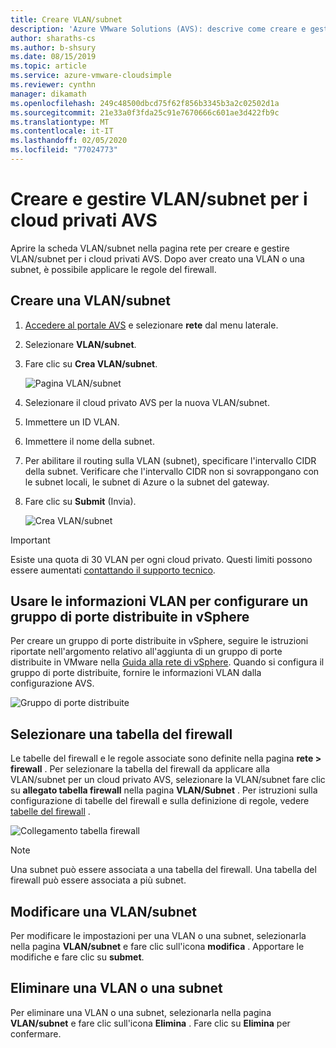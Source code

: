 ```yaml
---
title: Creare VLAN/subnet
description: 'Azure VMware Solutions (AVS): descrive come creare e gestire VLAN/subnet per i cloud privati AVS e quindi applicare le regole del firewall.'
author: sharaths-cs
ms.author: b-shsury
ms.date: 08/15/2019
ms.topic: article
ms.service: azure-vmware-cloudsimple
ms.reviewer: cynthn
manager: dikamath
ms.openlocfilehash: 249c48500dbcd75f62f856b3345b3a2c02502d1a
ms.sourcegitcommit: 21e33a0f3fda25c91e7670666c601ae3d422fb9c
ms.translationtype: MT
ms.contentlocale: it-IT
ms.lasthandoff: 02/05/2020
ms.locfileid: "77024773"
---
```

# <a name="create-and-manage-vlanssubnets-for-your-avs-private-clouds"></a>Creare e gestire VLAN/subnet per i cloud privati AVS

Aprire la scheda VLAN/subnet nella pagina rete per creare e gestire VLAN/subnet per i cloud privati AVS. Dopo aver creato una VLAN o una subnet, è possibile applicare le regole del firewall.

## <a name="create-a-vlansubnet"></a>Creare una VLAN/subnet

1. [Accedere al portale AVS](access-cloudsimple-portal.md) e selezionare **rete** dal menu laterale.
2. Selezionare **VLAN/subnet**.
3. Fare clic su **Crea VLAN/subnet**.

    ![Pagina VLAN/subnet](media/vlan-subnet-page.png)

4. Selezionare il cloud privato AVS per la nuova VLAN/subnet.
5. Immettere un ID VLAN.
6. Immettere il nome della subnet.
7. Per abilitare il routing sulla VLAN (subnet), specificare l'intervallo CIDR della subnet. Verificare che l'intervallo CIDR non si sovrappongano con le subnet locali, le subnet di Azure o la subnet del gateway.
8. Fare clic su **Submit** (Invia).

    ![Crea VLAN/subnet](media/create-new-vlan-subnet-details.png)


> [!IMPORTANT]
> Esiste una quota di 30 VLAN per ogni cloud privato. Questi limiti possono essere aumentati [contattando il supporto tecnico](https://portal.azure.com/#blade/Microsoft_Azure_Support/HelpAndSupportBlade/newsupportrequest).

## <a name="use-vlan-information-to-set-up-a-distributed-port-group-in-vsphere"></a>Usare le informazioni VLAN per configurare un gruppo di porte distribuite in vSphere

Per creare un gruppo di porte distribuite in vSphere, seguire le istruzioni riportate nell'argomento relativo all'aggiunta di un gruppo di porte distribuite in VMware nella <a href="https://docs.vmware.com/en/VMware-vSphere/6.5/vsphere-esxi-vcenter-server-65-networking-guide.pdf" target="_blank">Guida alla rete di vSphere</a>. Quando si configura il gruppo di porte distribuite, fornire le informazioni VLAN dalla configurazione AVS.

![Gruppo di porte distribuite](media/distributed-port-group.png)

## <a name="select-a-firewall-table"></a>Selezionare una tabella del firewall

Le tabelle del firewall e le regole associate sono definite nella pagina **rete > firewall** . Per selezionare la tabella del firewall da applicare alla VLAN/subnet per un cloud privato AVS, selezionare la VLAN/subnet fare clic su **allegato tabella firewall** nella pagina **VLAN/Subnet** . Per istruzioni sulla configurazione di tabelle del firewall e sulla definizione di regole, vedere [tabelle del firewall](firewall.md) .

![Collegamento tabella firewall](media/vlan-subnet-firewall-link.png)

> [!NOTE]
> Una subnet può essere associata a una tabella del firewall. Una tabella del firewall può essere associata a più subnet.

## <a name="edit-a-vlansubnet"></a>Modificare una VLAN/subnet

Per modificare le impostazioni per una VLAN o una subnet, selezionarla nella pagina **VLAN/subnet** e fare clic sull'icona **modifica** . Apportare le modifiche e fare clic su **submet**.

## <a name="delete-a-vlansubnet"></a>Eliminare una VLAN o una subnet

Per eliminare una VLAN o una subnet, selezionarla nella pagina **VLAN/subnet** e fare clic sull'icona **Elimina** . Fare clic su **Elimina** per confermare.
